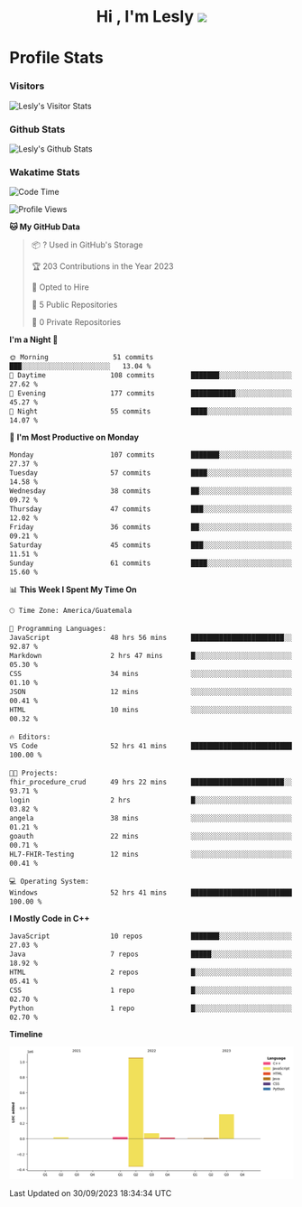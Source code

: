 <h1 align="center">Hi , I'm Lesly <img src="https://media.giphy.com/media/hvRJCLFzcasrR4ia7z/giphy.gif" width="28"></h1>


# Profile Stats

### Visitors
![Lesly's Visitor Stats](https://komarev.com/ghpvc/?username=leslycarrascoj&color=blue&style=for-the-badge&label=VIEWS)

### Github Stats
![Lesly's  Github Stats](https://github-readme-stats.vercel.app/api?username=leslycarrascoj&hide=contribs,issues,stars&count_private=true&include_all_commits=true&show_icons=true&theme=tokyonight)

### Wakatime Stats

<!--START_SECTION:waka-->
![Code Time](http://img.shields.io/badge/Code%20Time-391%20hrs%2043%20mins-blue)

![Profile Views](http://img.shields.io/badge/Profile%20Views-24-blue)

**🐱 My GitHub Data** 

> 📦 ? Used in GitHub's Storage 
 > 
> 🏆 203 Contributions in the Year 2023
 > 
> 💼 Opted to Hire
 > 
> 📜 5 Public Repositories 
 > 
> 🔑 0 Private Repositories 
 > 
**I'm a Night 🦉** 

```text
🌞 Morning                51 commits          ███░░░░░░░░░░░░░░░░░░░░░░   13.04 % 
🌆 Daytime                108 commits         ███████░░░░░░░░░░░░░░░░░░   27.62 % 
🌃 Evening                177 commits         ███████████░░░░░░░░░░░░░░   45.27 % 
🌙 Night                  55 commits          ████░░░░░░░░░░░░░░░░░░░░░   14.07 % 
```
📅 **I'm Most Productive on Monday** 

```text
Monday                   107 commits         ███████░░░░░░░░░░░░░░░░░░   27.37 % 
Tuesday                  57 commits          ████░░░░░░░░░░░░░░░░░░░░░   14.58 % 
Wednesday                38 commits          ██░░░░░░░░░░░░░░░░░░░░░░░   09.72 % 
Thursday                 47 commits          ███░░░░░░░░░░░░░░░░░░░░░░   12.02 % 
Friday                   36 commits          ██░░░░░░░░░░░░░░░░░░░░░░░   09.21 % 
Saturday                 45 commits          ███░░░░░░░░░░░░░░░░░░░░░░   11.51 % 
Sunday                   61 commits          ████░░░░░░░░░░░░░░░░░░░░░   15.60 % 
```


📊 **This Week I Spent My Time On** 

```text
🕑︎ Time Zone: America/Guatemala

💬 Programming Languages: 
JavaScript               48 hrs 56 mins      ███████████████████████░░   92.87 % 
Markdown                 2 hrs 47 mins       █░░░░░░░░░░░░░░░░░░░░░░░░   05.30 % 
CSS                      34 mins             ░░░░░░░░░░░░░░░░░░░░░░░░░   01.10 % 
JSON                     12 mins             ░░░░░░░░░░░░░░░░░░░░░░░░░   00.41 % 
HTML                     10 mins             ░░░░░░░░░░░░░░░░░░░░░░░░░   00.32 % 

🔥 Editors: 
VS Code                  52 hrs 41 mins      █████████████████████████   100.00 % 

🐱‍💻 Projects: 
fhir_procedure_crud      49 hrs 22 mins      ███████████████████████░░   93.71 % 
login                    2 hrs               █░░░░░░░░░░░░░░░░░░░░░░░░   03.82 % 
angela                   38 mins             ░░░░░░░░░░░░░░░░░░░░░░░░░   01.21 % 
goauth                   22 mins             ░░░░░░░░░░░░░░░░░░░░░░░░░   00.71 % 
HL7-FHIR-Testing         12 mins             ░░░░░░░░░░░░░░░░░░░░░░░░░   00.41 % 

💻 Operating System: 
Windows                  52 hrs 41 mins      █████████████████████████   100.00 % 
```

**I Mostly Code in C++** 

```text
JavaScript               10 repos            ███████░░░░░░░░░░░░░░░░░░   27.03 % 
Java                     7 repos             █████░░░░░░░░░░░░░░░░░░░░   18.92 % 
HTML                     2 repos             █░░░░░░░░░░░░░░░░░░░░░░░░   05.41 % 
CSS                      1 repo              █░░░░░░░░░░░░░░░░░░░░░░░░   02.70 % 
Python                   1 repo              █░░░░░░░░░░░░░░░░░░░░░░░░   02.70 % 
```



**Timeline**

![Lines of Code chart](https://raw.githubusercontent.com/leslycarrascoj/leslycarrascoj/main/assets/bar_graph.png)


 Last Updated on 30/09/2023 18:34:34 UTC
<!--END_SECTION:waka-->

